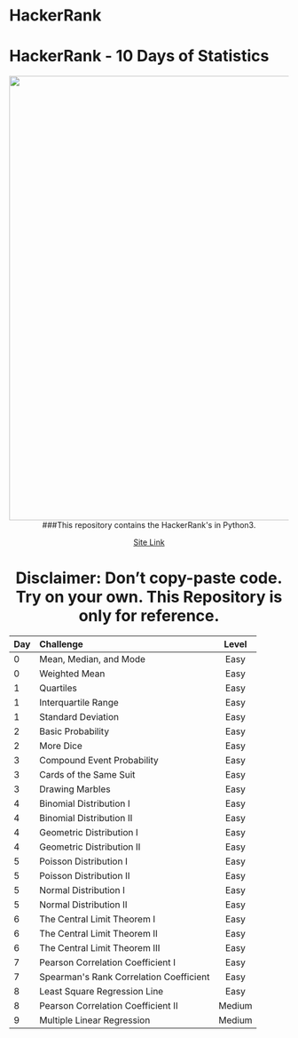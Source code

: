 # HackerRank
# HackerRank - 10 Days of Statistics 

<div style='float: center; text-align: center; margin-bottom: 20px'>
  <a href='https://www.hackerrank.com/msgrubler' target="_blank">
  <img width="800px" src="https://blog.hackerrank.com/wp-content/uploads/2017/04/logo_HRwordmark2700x670_2-1.png" />
  </a>
###This repository contains the HackerRank's  in Python3.

[Site Link](https://www.hackerrank.com)

# Disclaimer: Don’t copy-paste code. Try on your  own. This Repository is only for reference.


| Day           | Challenge                               | Level |
| :------------ |:--------------------------------------- |:-----:|
| 0             | Mean, Median, and Mode                  | Easy  |
| 0             | Weighted Mean                           | Easy  |
| 1             | Quartiles                               | Easy  |
| 1             | Interquartile Range                     | Easy  |
| 1             | Standard Deviation                      | Easy  |
| 2             | Basic Probability                       | Easy  |
| 2             | More Dice                               | Easy  |
| 3             | Compound Event Probability              | Easy  |
| 3             | Cards of the Same Suit                  | Easy  |
| 3             | Drawing Marbles                         | Easy  |
| 4             | Binomial Distribution I                 | Easy  |
| 4             | Binomial Distribution II                | Easy  |
| 4             | Geometric Distribution I                | Easy  |
| 4             | Geometric Distribution II               | Easy  |
| 5             | Poisson Distribution I                  | Easy  |
| 5             | Poisson Distribution II                 | Easy  |
| 5             | Normal Distribution I                   | Easy  |
| 5             | Normal Distribution II                  | Easy  |
| 6             | The Central Limit Theorem I             | Easy  |
| 6             | The Central Limit Theorem II            | Easy  |
| 6             | The Central Limit Theorem III           | Easy  |
| 7             | Pearson Correlation Coefficient I       | Easy  |
| 7             | Spearman's Rank Correlation Coefficient | Easy  |
| 8             | Least Square Regression Line            | Easy  |
| 8             | Pearson Correlation Coefficient II      | Medium|
| 9             | Multiple Linear Regression              | Medium|

